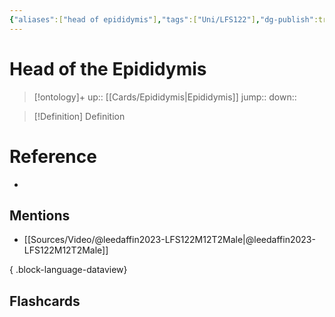```yaml
---
{"aliases":["head of epididymis"],"tags":["Uni/LFS122"],"dg-publish":true,"permalink":"/cards/head-of-the-epididymis/","dgPassFrontmatter":true}
---
```


# Head of the Epididymis

> [!ontology]+
> up:: [[Cards/Epididymis\|Epididymis]]
> jump:: 
> down:: 

> [!Definition] Definition
> 

# Reference
- 

## Mentions
- [[Sources/Video/@leedaffin2023-LFS122M12T2Male\|@leedaffin2023-LFS122M12T2Male]]

{ .block-language-dataview}

## Flashcards

